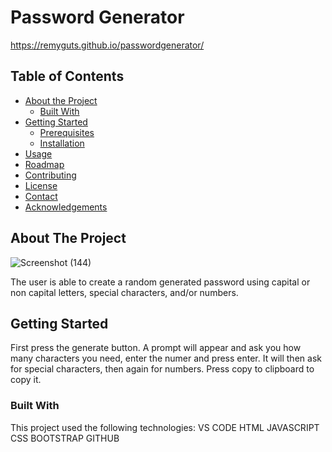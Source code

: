 # Password Generator 
https://remyguts.github.io/passwordgenerator/

<!-- TABLE OF CONTENTS -->
## Table of Contents

* [About the Project](#about-the-project)
  * [Built With](#built-with)
* [Getting Started](#getting-started)
  * [Prerequisites](#prerequisites)
  * [Installation](#installation)
* [Usage](#usage)
* [Roadmap](#roadmap)
* [Contributing](#contributing)
* [License](#license)
* [Contact](#contact)
* [Acknowledgements](#acknowledgements)



<!-- ABOUT THE PROJECT -->
## About The Project

![Screenshot (144)](https://user-images.githubusercontent.com/56744605/81030706-978df180-8e3e-11ea-8617-f3c891fe0606.png)


The user is able to create a random generated password using capital or non capital letters, special characters, and/or numbers. 



<!-- GETTING STARTED -->
## Getting Started

First press the generate button. A prompt will appear and ask you how many characters you need, enter the numer and press enter. It will then ask for special characters, then again for numbers. Press copy to clipboard to copy it.



### Built With
This project used the following technologies:
VS CODE 
HTML
JAVASCRIPT
CSS 
BOOTSTRAP
GITHUB










